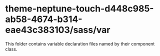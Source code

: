 # theme-neptune-touch-d448c985-ab58-4674-b314-eae43c383103/sass/var

This folder contains variable declaration files named by their component class.
